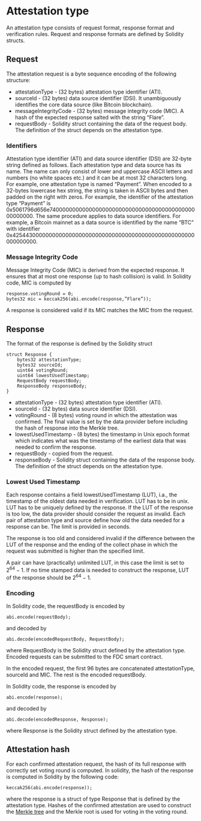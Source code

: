 # Attestation type

An attestation type consists of request format, response format and verification rules.
Request and response formats are defined by Solidity structs.

## Request

The attestation request is a byte sequence encoding of the following structure:

- attestationType - (32 bytes) attestation type identifier (ATI).
- sourceId - (32 bytes) data source identifier (DSI).
  It unambiguously identifies the core data source (like Bitcoin blockchain).
- messageIntegrityCode - (32 bytes) message integrity code (MIC).
  A hash of the expected response salted with the string “Flare”.
- requestBody - Solidity struct containing the data of the request body.
  The definition of the struct depends on the attestation type.

### Identifiers

Attestation type identifier (ATI) and data source identifier (DSI) are 32-byte string defined as follows.
Each attestation type and data source has its name.
The name can only consist of lower and uppercase ASCII letters and numbers (no white spaces etc.) and it can be at most 32 characters long.
For example, one attestation type is named “Payment”.
When encoded to a 32-bytes lowercase hex string, the string is taken in ASCII bytes and then padded on the right with zeros.
For example, the identifier of the attestation type “Payment” is 0x5061796d656e7400000000000000000000000000000000000000000000000000.
The same procedure applies to data source identifiers.
For example, a Bitcoin mainnet as a data source is identified by the name “BTC” with identifier 0x4254430000000000000000000000000000000000000000000000000000000000.

### Message Integrity Code

Message Integrity Code (MIC) is derived from the expected response.
It ensures that at most one response (up to hash collision) is valid.
In Solidity code, MIC is computed by

```Solidity
response.votingRound = 0;
bytes32 mic = keccak256(abi.encode(response,”Flare”));
```

A response is considered valid if its MIC matches the MIC from the request.

## Response

The format of the response is defined by the Solidity struct

```Solidity
struct Response {
    bytes32 attestationType;
    bytes32 sourceId;
    uint64 votingRound;
    uint64 lowestUsedTimestamp;
    RequestBody requestBody;
    ResponseBody responseBody;
}
```

- attestationType - (32 bytes) attestation type identifier (ATI).
- sourceId - (32 bytes) data source identifier (DSI).
- votingRound - (8 bytes) voting round in which the attestation was confirmed.
  The final value is set by the data provider before including the hash of response into the Merkle tree.
- lowestUsedTimestamp - (8 bytes) the timestamp in Unix epoch format which indicates what was the timestamp of the earliest data that was needed to confirm the response.
- requestBody - copied from the request.
- responseBody - Solidity struct containing the data of the response body.
  The definition of the struct depends on the attestation type.

### Lowest Used Timestamp

Each response contains a field lowestUsedTimestamp (LUT), i.a., the timestamp of the oldest data needed in verification.
LUT has to be in unix.
LUT has to be uniquely defined by the response.
If the LUT of the response is too low, the data provider should consider the request as invalid.
Each pair of attestation type and source define how old the data needed for a response can be.
The limit is provided in seconds.

The response is too old and considered invalid if the difference between the LUT of the response and the ending of the collect phase in which the request was submitted is higher than the specified limit.

A pair can have (practically) unlimited LUT, in this case the limit is set to $2^{64}-1$.
If no time stamped data is needed to construct the response, LUT of the response should be $2^{64}-1$.

### Encoding

In Solidity code, the requestBody is encoded by

```Solidity
abi.encode(requestBody);
```

and decoded by

```Solidity
abi.decode(encodedRequestBody, RequestBody);
```

where RequestBody is the Solidity struct defined by the attestation type.
Encoded requests can be submitted to the FDC smart contract.

In the encoded request, the first 96 bytes are concatenated attestationType, sourceId and MIC.
The rest is the encoded requestBody.

In Solidity code, the response is encoded by

```Solidity
abi.encode(response);
```

and decoded by

```Solidity
abi.decode(encodedResponse, Response);
```

where Response is the Solidity struct defined by the attestation type.

## Attestation hash

For each confirmed attestation request, the hash of its full response with correctly set voting round is computed.
In solidity, the hash of the response is computed in Solidity by the following code:

```solidity
keccak256(abi.encode(response));
```

where the response is a struct of type Response that is defined by the attestation type.
Hashes of the confirmed attestation are used to construct the [Merkle tree](../Utilities/MerkleTree.md) and the Merkle root is used for voting in the voting round.
